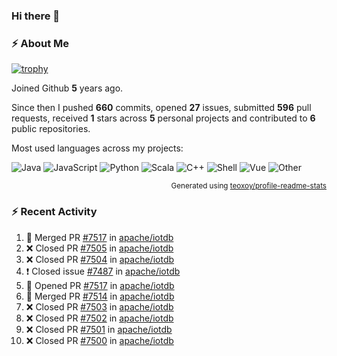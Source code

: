 ### Hi there 👋

### :zap: About Me

[![trophy](https://github-profile-trophy.vercel.app/?username=HTHou&theme=onedark)](https://github.com/ryo-ma/github-profile-trophy)
   
Joined Github **5** years ago.

Since then I pushed **660** commits, opened **27** issues, submitted **596** pull requests, received **1** stars across **5** personal projects and contributed to **6** public repositories.

Most used languages across my projects:

![Java](https://img.shields.io/static/v1?style=flat-square&label=%E2%A0%80&color=555&labelColor=%23b07219&message=Java%EF%B8%B194.4%25)
![JavaScript](https://img.shields.io/static/v1?style=flat-square&label=%E2%A0%80&color=555&labelColor=%23f1e05a&message=JavaScript%EF%B8%B11.4%25)
![Python](https://img.shields.io/static/v1?style=flat-square&label=%E2%A0%80&color=555&labelColor=%233572A5&message=Python%EF%B8%B10.7%25)
![Scala](https://img.shields.io/static/v1?style=flat-square&label=%E2%A0%80&color=555&labelColor=%23c22d40&message=Scala%EF%B8%B10.6%25)
![C++](https://img.shields.io/static/v1?style=flat-square&label=%E2%A0%80&color=555&labelColor=%23f34b7d&message=C%2B%2B%EF%B8%B10.6%25)
![Shell](https://img.shields.io/static/v1?style=flat-square&label=%E2%A0%80&color=555&labelColor=%2389e051&message=Shell%EF%B8%B10.4%25)
![Vue](https://img.shields.io/static/v1?style=flat-square&label=%E2%A0%80&color=555&labelColor=%2341b883&message=Vue%EF%B8%B10.3%25)
![Other](https://img.shields.io/static/v1?style=flat-square&label=%E2%A0%80&color=555&labelColor=%23ededed&message=Other%EF%B8%B11.2%25)

<p align="right"><sub>Generated using <a href="https://github.com/marketplace/actions/profile-readme-stats">teoxoy/profile-readme-stats</a></sub></p>


<!--![](https://github.com/HTHou/HTHou/blob/output/github-contribution-grid-snake.svg)-->

<!--![Haonan Hou's github stats](https://github-readme-stats.vercel.app/api?username=HTHou&count_private=true&show_icons=true&theme=onedark)-->

<!--![Haonan Hou's wakatime stats](https://github-readme-stats.vercel.app/api/wakatime?username=HTHou&layout=compact&theme=onedark)-->

<!--![Top Langs](https://github-readme-stats.vercel.app/api/top-langs/?username=HTHou&theme=onedark&layout=compact)-->

### :zap: Recent Activity
<!--START_SECTION:activity-->
1. 🎉 Merged PR [#7517](https://github.com/apache/iotdb/pull/7517) in [apache/iotdb](https://github.com/apache/iotdb)
2. ❌ Closed PR [#7505](https://github.com/apache/iotdb/pull/7505) in [apache/iotdb](https://github.com/apache/iotdb)
3. ❌ Closed PR [#7504](https://github.com/apache/iotdb/pull/7504) in [apache/iotdb](https://github.com/apache/iotdb)
4. ❗️ Closed issue [#7487](https://github.com/apache/iotdb/issues/7487) in [apache/iotdb](https://github.com/apache/iotdb)
5. 💪 Opened PR [#7517](https://github.com/apache/iotdb/pull/7517) in [apache/iotdb](https://github.com/apache/iotdb)
6. 🎉 Merged PR [#7514](https://github.com/apache/iotdb/pull/7514) in [apache/iotdb](https://github.com/apache/iotdb)
7. ❌ Closed PR [#7503](https://github.com/apache/iotdb/pull/7503) in [apache/iotdb](https://github.com/apache/iotdb)
8. ❌ Closed PR [#7502](https://github.com/apache/iotdb/pull/7502) in [apache/iotdb](https://github.com/apache/iotdb)
9. ❌ Closed PR [#7501](https://github.com/apache/iotdb/pull/7501) in [apache/iotdb](https://github.com/apache/iotdb)
10. ❌ Closed PR [#7500](https://github.com/apache/iotdb/pull/7500) in [apache/iotdb](https://github.com/apache/iotdb)
<!--END_SECTION:activity-->

<!--
**HTHou/HTHou** is a ✨ _special_ ✨ repository because its `README.md` (this file) appears on your GitHub profile.

Here are some ideas to get you started:

- 🔭 I’m currently working on ...
- 🌱 I’m currently learning ...
- 👯 I’m looking to collaborate on ...
- 🤔 I’m looking for help with ...
- 💬 Ask me about ...
- 📫 How to reach me: ...
- 😄 Pronouns: ...
- ⚡ Fun fact: ...
-->
